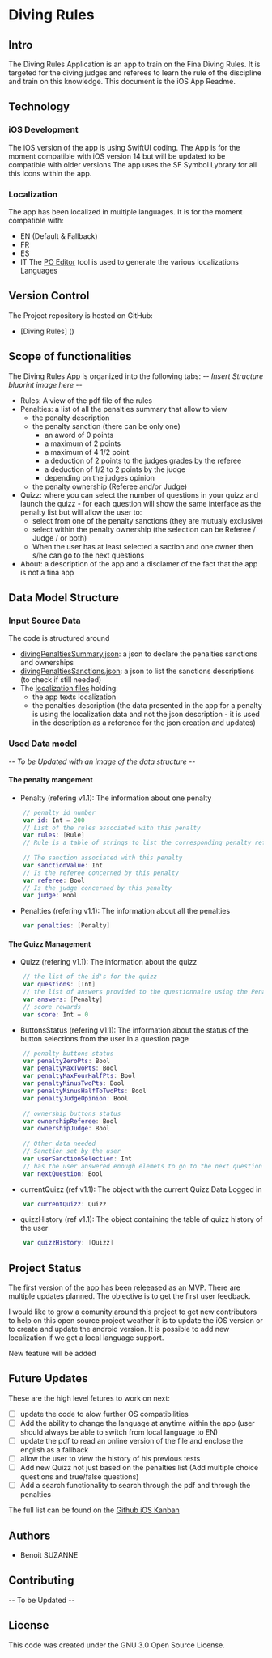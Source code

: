 # Diving Rules

## Intro
The Diving Rules Application is an app to train on the Fina Diving Rules. It is targeted for the diving judges and referees to learn the rule of the discipline and train on this knowledge. 
This document is the iOS App Readme.

## Technology
### iOS Development
The iOS version of the app is using SwiftUI coding.
The App is for the moment compatible with iOS version 14 but will be updated to be compatible with older versions
The app uses the SF Symbol Lybrary for all this icons within the app.

### Localization
The app has been localized in multiple languages. It is for the moment compatible with:
* EN (Default & Fallback)
* FR
* ES
* IT
The [PO Editor](https://poeditor.com/projects/view?id=425927) tool is used to generate the various localizations Languages

## Version Control
The Project repository is hosted on GitHub:
* [Diving Rules] ()

## Scope of functionalities
The Diving Rules App is organized into the following tabs:
_-- Insert Structure bluprint image here --_

* Rules: A view of the pdf file of the rules
* Penalties: a list of all the penalties summary that allow to view
  * the penalty description
  * the penalty sanction (there can be only one)
    * an aword of 0 points
    * a maximum of 2 points
    * a maximum of 4 1/2 point
    * a deduction of 2 points to the judges grades by the referee
    * a deduction of 1/2 to 2 points by the judge
    * depending on the judges opinion
  * the penalty ownership (Referee and/or Judge)
* Quizz: where you can select the number of questions in your quizz and launch the quizz - for each question will show the same interface as the penalty list but will allow the user to:
  * select from one of the penalty sanctions (they are mutualy exclusive)
  * select within the penalty ownership (the selection can be Referee / Judge / or both)
  * When the user has at least selected a saction and one owner then s/he can go to the next questions
* About: a description of the app and a disclamer of the fact that the app is not a fina app

## Data Model Structure
### Input Source Data
The code is structured around
* [divingPenaltiesSummary.json](https://github.com/B3n-d1v3/Diving-Rules-iOS/blob/main/Diving%20Rules/Ressources/divingPenaltiesSummary.json): a json to declare the penalties sanctions and ownerships
* [divingPenaltiesSanctions.json](https://github.com/B3n-d1v3/Diving-Rules-iOS/blob/main/Diving%20Rules/Ressources/divingPenaltiesSanctions.json): a json to list the sanctions descriptions (to check if still needed)
* The [localization files](https://github.com/B3n-d1v3/Diving-Rules-iOS/blob/main/Diving%20Rules/en.lproj/Localizable.strings) holding:
  * the app texts localization
  * the penalties description (the data presented in the app for a penalty is using the localization data and not the json description  - it is used in the description as a reference for the json creation and updates)

### Used Data model
_-- To be Updated with an image of the data structure --_

#### The penalty mangement
* Penalty (refering v1.1): The information about one penalty
``` swift
    // penalty id number
    var id: Int = 200
    // List of the rules associated with this penalty
    var rules: [Rule]
    // Rule is a table of strings to list the corresponding penalty reference
    
    // The sanction associated with this penalty
    var sanctionValue: Int
    // Is the referee concerned by this penalty
    var referee: Bool
    // Is the judge concerned by this penalty
    var judge: Bool
```
* Penalties (refering v1.1): The information about all the penalties
``` swift
    var penalties: [Penalty]
```


#### The Quizz Management

* Quizz (refering v1.1): The information about the quizz
``` swift
    // the list of the id's for the quizz
    var questions: [Int]
    // the list of answers provided to the questionnaire using the Penalty Model
    var answers: [Penalty]
    // score rewards
    var score: Int = 0
``` 


* ButtonsStatus (refering v1.1): The information about the status of the button selections from the user in a question page
``` swift
    // penalty buttons status
    var penaltyZeroPts: Bool
    var penaltyMaxTwoPts: Bool
    var penaltyMaxFourHalfPts: Bool
    var penaltyMinusTwoPts: Bool
    var penaltyMinusHalfToTwoPts: Bool
    var penaltyJudgeOpinion: Bool
    
    // ownership buttons status
    var ownershipReferee: Bool
    var ownershipJudge: Bool
    
    // Other data needed
    // Sanction set by the user
    var userSanctionSelection: Int
    // has the user answered enough elemets to go to the next question
    var nextQuestion: Bool
```
* currentQuizz (ref v1.1): The object with the current Quizz Data Logged in
``` swift
    var currentQuizz: Quizz
```

* quizzHistory (ref v1.1): The object containing the table of quizz history of the user
``` swift
    var quizzHistory: [Quizz]
```

## Project Status
The first version of the app has been releeased as an MVP. There are multiple updates planned.
The objective is to get the first user feedback.

I would like to grow a comunity around this project to get new contributors to help on this open source project weather it is to update the iOS version or to create and update the android version.
It is possible to add new localization if we get a local language support.

New feature will be added 

## Future Updates
These are the high level fetures to work on next:
- [ ] update the code to alow further OS compatibilities
- [ ] Add the ability to change the language at anytime within the app (user should always be able to switch from local language to EN)
- [ ] update the pdf to read an online version of the file and enclose the english as a fallback
- [ ] allow the user to view the history of his previous tests
- [ ] Add new Quizz not just based on the penalties list (Add multiple choice questions and true/false questions)
- [ ] Add a search functionality to search through the pdf and through the penalties

The full list can be found on the [Github iOS Kanban](https://github.com/B3n-d1v3/Diving-Rules/projects/1)

## Authors
- Benoit SUZANNE


## Contributing
-- To be Updated --

## License
This code was created under the GNU 3.0 Open Source License. 
